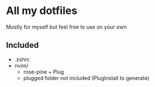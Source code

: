 # All my dotfiles

Mostly for myself but feel free to use on your own

## Included
- .zshrc
- nvim/
    - rose-pine + Plug
    - plugged folder not included (PlugInstall to generate)
